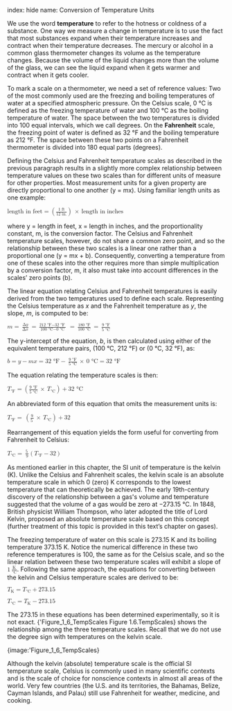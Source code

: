index: hide
name: Conversion of Temperature Units

We use the word  **temperature** to refer to the hotness or coldness of a substance. One way we measure a change in temperature is to use the fact that most substances expand when their temperature increases and contract when their temperature decreases. The mercury or alcohol in a common glass thermometer changes its volume as the temperature changes. Because the volume of the liquid changes more than the volume of the glass, we can see the liquid expand when it gets warmer and contract when it gets cooler.

To mark a scale on a thermometer, we need a set of reference values: Two of the most commonly used are the freezing and boiling temperatures of water at a specified atmospheric pressure. On the Celsius scale, 0 °C is defined as the freezing temperature of water and 100 °C as the boiling temperature of water. The space between the two temperatures is divided into 100 equal intervals, which we call degrees. On the  **Fahrenheit** scale, the freezing point of water is defined as 32 °F and the boiling temperature as 212 °F. The space between these two points on a Fahrenheit thermometer is divided into 180 equal parts (degrees).

Defining the Celsius and Fahrenheit temperature scales as described in the previous paragraph results in a slightly more complex relationship between temperature values on these two scales than for different units of measure for other properties. Most measurement units for a given property are directly proportional to one another (y = mx). Using familiar length units as one example:

<math xmlns:q="http://cnx.rice.edu/qml/1.0" xmlns:m="http://www.w3.org/1998/Math/MathML" xmlns:bib="http://bibtexml.sf.net/" xmlns:md="http://cnx.rice.edu/mdml" xmlns="http://cnx.rice.edu/cnxml"><mrow><mtext>length in feet</mtext><mo>=</mo><mrow><mo>(</mo><mrow><mfrac><mrow><mtext>1 ft</mtext></mrow><mrow><mtext>12 in.</mtext></mrow></mfrac></mrow><mo>)</mo></mrow><mspace width="0.2em"/><mo>×</mo><mspace width="0.2em"/><mtext>length in inches</mtext></mrow></math>

where y = length in feet, x = length in inches, and the proportionality constant, m, is the conversion factor. The Celsius and Fahrenheit temperature scales, however, do not share a common zero point, and so the relationship between these two scales is a linear one rather than a proportional one (y = mx + b). Consequently, converting a temperature from one of these scales into the other requires more than simple multiplication by a conversion factor, m, it also must take into account differences in the scales’ zero points (b).

The linear equation relating Celsius and Fahrenheit temperatures is easily derived from the two temperatures used to define each scale. Representing the Celsius temperature as  *x* and the Fahrenheit temperature as  *y*, the slope,  *m*, is computed to be:

<math xmlns:q="http://cnx.rice.edu/qml/1.0" xmlns:m="http://www.w3.org/1998/Math/MathML" xmlns:bib="http://bibtexml.sf.net/" xmlns:md="http://cnx.rice.edu/mdml" xmlns="http://cnx.rice.edu/cnxml"><mrow><mi>m</mi><mo>=</mo><mspace width="0.2em"/><mfrac><mrow><mtext>Δ</mtext><mi>y</mi></mrow><mrow><mtext>Δ</mtext><mi>x</mi></mrow></mfrac><mspace width="0.2em"/><mo>=</mo><mfrac><mrow><mtext>212 °F</mtext><mo>−</mo><mtext>32 °F</mtext><mspace width="0.2em"/></mrow><mrow><mtext>100 °C</mtext><mo>−</mo><mtext>0 °C</mtext></mrow></mfrac><mspace width="0.2em"/><mo>=</mo><mspace width="0.2em"/><mfrac><mrow><mtext>180 °F</mtext></mrow><mrow><mtext>100 °C</mtext></mrow></mfrac><mspace width="0.2em"/><mo>=</mo><mspace width="0.2em"/><mfrac><mrow><mtext>9 °F</mtext></mrow><mrow><mtext>5 °C</mtext></mrow></mfrac></mrow></math>

The y-intercept of the equation,  *b*, is then calculated using either of the equivalent temperature pairs, (100 °C, 212 °F) or (0 °C, 32 °F), as:

<math xmlns:q="http://cnx.rice.edu/qml/1.0" xmlns:m="http://www.w3.org/1998/Math/MathML" xmlns:bib="http://bibtexml.sf.net/" xmlns:md="http://cnx.rice.edu/mdml" xmlns="http://cnx.rice.edu/cnxml"><mrow><mi>b</mi><mo>=</mo><mi>y</mi><mo>−</mo><mi>m</mi><mi>x</mi><mo>=</mo><mtext>32 °F</mtext><mo>−</mo><mspace width="0.2em"/><mfrac><mrow><mtext>9 °F</mtext></mrow><mrow><mtext>5 °C</mtext></mrow></mfrac><mspace width="0.2em"/><mo>×</mo><mspace width="0.2em"/><mtext>0 °C</mtext><mo>=</mo><mtext>32 °F</mtext></mrow></math>

The equation relating the temperature scales is then:

<math xmlns:q="http://cnx.rice.edu/qml/1.0" xmlns:m="http://www.w3.org/1998/Math/MathML" xmlns:bib="http://bibtexml.sf.net/" xmlns:md="http://cnx.rice.edu/mdml" xmlns="http://cnx.rice.edu/cnxml"><mrow><msub><mi>T</mi><mrow><mtext>°F</mtext></mrow></msub><mo>=</mo><mrow><mo>(</mo><mrow><mfrac><mrow><mtext>9 °F</mtext></mrow><mrow><mtext>5 °C</mtext></mrow></mfrac><mspace width="0.2em"/><mo>×</mo><mspace width="0.2em"/><msub><mi>T</mi><mrow><mtext>°C</mtext></mrow></msub></mrow><mo>)</mo></mrow><mo>+</mo><mtext>32 °C</mtext></mrow></math>

An abbreviated form of this equation that omits the measurement units is:

<math xmlns:data="http://www.w3.org/TR/html5/dom.html#custom-data-attribute" xmlns:q="http://cnx.rice.edu/qml/1.0" xmlns:m="http://www.w3.org/1998/Math/MathML" xmlns:bib="http://bibtexml.sf.net/" xmlns:md="http://cnx.rice.edu/mdml" xmlns="http://cnx.rice.edu/cnxml"><mrow><msub><mi>T</mi><mrow><mtext>°F</mtext></mrow></msub><mo>=</mo><mspace width="0.2em"/><mo>(</mo><mfrac><mn>9</mn><mrow><mn>5</mn><mspace width="0.2em"/></mrow></mfrac><mspace width="0.2em"/><mo>×</mo><mspace width="0.2em"/><msub><mi>T</mi><mrow><mtext>°C</mtext></mrow></msub><mo>)</mo><mo>+</mo><mn>32</mn></mrow></math>

Rearrangement of this equation yields the form useful for converting from Fahrenheit to Celsius:

<math xmlns:q="http://cnx.rice.edu/qml/1.0" xmlns:m="http://www.w3.org/1998/Math/MathML" xmlns:bib="http://bibtexml.sf.net/" xmlns:md="http://cnx.rice.edu/mdml" xmlns="http://cnx.rice.edu/cnxml"><mrow><msub><mi>T</mi><mrow><mtext>°C</mtext></mrow></msub><mo>=</mo><mspace width="0.2em"/><mfrac><mrow><mn>5</mn><mspace width="0.2em"/></mrow><mrow><mn>9</mn></mrow></mfrac><mrow><mo>(</mo><mrow><msub><mi>T</mi><mrow><mtext>°F</mtext></mrow></msub><mo>−</mo><mn>32</mn></mrow><mo>)</mo></mrow></mrow></math>

As mentioned earlier in this chapter, the SI unit of temperature is the kelvin (K). Unlike the Celsius and Fahrenheit scales, the kelvin scale is an absolute temperature scale in which 0 (zero) K corresponds to the lowest temperature that can theoretically be achieved. The early 19th-century discovery of the relationship between a gas's volume and temperature suggested that the volume of a gas would be zero at −273.15 °C. In 1848, British physicist William Thompson, who later adopted the title of Lord Kelvin, proposed an absolute temperature scale based on this concept (further treatment of this topic is provided in this text’s chapter on gases).

The freezing temperature of water on this scale is 273.15 K and its boiling temperature 373.15 K. Notice the numerical difference in these two reference temperatures is 100, the same as for the Celsius scale, and so the linear relation between these two temperature scales will exhibit a slope of <math xmlns:q="http://cnx.rice.edu/qml/1.0" xmlns:m="http://www.w3.org/1998/Math/MathML" xmlns:bib="http://bibtexml.sf.net/" xmlns:md="http://cnx.rice.edu/mdml" xmlns="http://cnx.rice.edu/cnxml"><mrow><mn>1</mn><mspace width="0.2em"/><mfrac><mtext>K</mtext><mrow><mtext>°C</mtext></mrow></mfrac></mrow></math>. Following the same approach, the equations for converting between the kelvin and Celsius temperature scales are derived to be:

<math xmlns:q="http://cnx.rice.edu/qml/1.0" xmlns:m="http://www.w3.org/1998/Math/MathML" xmlns:bib="http://bibtexml.sf.net/" xmlns:md="http://cnx.rice.edu/mdml" xmlns="http://cnx.rice.edu/cnxml"><mrow><msub><mi>T</mi><mtext>K</mtext></msub><mo>=</mo><msub><mi>T</mi><mrow><mtext>°C</mtext></mrow></msub><mo>+</mo><mtext>273.15</mtext></mrow></math>

<math xmlns:q="http://cnx.rice.edu/qml/1.0" xmlns:m="http://www.w3.org/1998/Math/MathML" xmlns:bib="http://bibtexml.sf.net/" xmlns:md="http://cnx.rice.edu/mdml" xmlns="http://cnx.rice.edu/cnxml"><mrow><msub><mi>T</mi><mrow><mtext>°C</mtext></mrow></msub><mo>=</mo><msub><mi>T</mi><mtext>K</mtext></msub><mo>−</mo><mtext>273.15</mtext></mrow></math>

The 273.15 in these equations has been determined experimentally, so it is not exact. {'Figure_1_6_TempScales Figure 1.6.TempScales} shows the relationship among the three temperature scales. Recall that we do not use the degree sign with temperatures on the kelvin scale.


{image:'Figure_1_6_TempScales}
        

Although the kelvin (absolute) temperature scale is the official SI temperature scale, Celsius is commonly used in many scientific contexts and is the scale of choice for nonscience contexts in almost all areas of the world. Very few countries (the U.S. and its territories, the Bahamas, Belize, Cayman Islands, and Palau) still use Fahrenheit for weather, medicine, and cooking.
